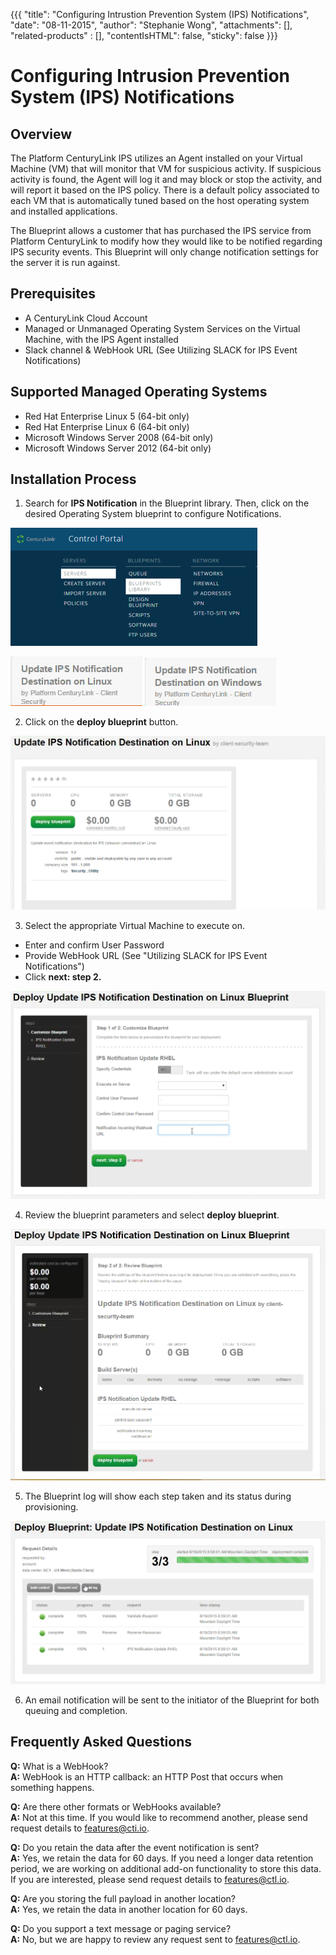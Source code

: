 {{{
  "title": "Configuring Intrustion Prevention System (IPS) Notifications",
  "date": "08-11-2015",
  "author": "Stephanie Wong",
  "attachments": [],
  "related-products" : [],
  "contentIsHTML": false,
  "sticky": false
}}}
# Configuring Intrusion Prevention System (IPS) Notifications

## Overview

The Platform CenturyLink IPS utilizes an Agent installed on your Virtual Machine (VM) that will monitor that VM for suspicious activity. If suspicious activity is found, the Agent will log it and may block or stop the activity, and will report it based on the IPS policy. There is a default policy associated to each VM that is automatically tuned based on the host operating system and installed applications.

The Blueprint allows a customer that has purchased the IPS service from Platform CenturyLink to modify how they would like to be notified regarding IPS security events. This Blueprint will only change notification settings for the server it is run against.

## Prerequisites

* A CenturyLink Cloud Account
* Managed or Unmanaged Operating System Services on the Virtual Machine, with the IPS Agent installed
* Slack channel & WebHook URL (See Utilizing SLACK for IPS Event Notifications)

## Supported Managed Operating Systems

* Red Hat Enterprise Linux 5 (64-bit only)
* Red Hat Enterprise Linux 6 (64-bit only)
* Microsoft Windows Server 2008 (64-bit only)
* Microsoft Windows Server 2012 (64-bit only)

## Installation Process

1. Search for **IPS Notification** in the Blueprint library. Then, click on the desired Operating System blueprint to configure Notifications.   

  ![Control Portal](../images/notificationupdate_controlportal.png) 

  ![Notification Update RHEL](../images/notificationupdate_rhel_blueprintname.png) ![Notification Update Windows](../images/notificationupdate_windows_blueprintname.png)

2. Click on the **deploy blueprint** button.   

  ![Configure Notifications RHEL](../images/notificationupdate_rhel_configure.png)

3. Select the appropriate Virtual Machine to execute on.

  * Enter and confirm User Password
  * Provide WebHook URL (See "Utilizing SLACK for IPS Event Notifications")
  * Click **next: step 2.**   

  ![Configure Notifications RHEL Fields](../images/notificationupdate_rhel_blueprintfields.png)

4. Review the blueprint parameters and select **deploy blueprint**.   

  ![Deploy Blueprint](../images/notificationupdate_rhel_deploy.png)

5. The Blueprint log will show each step taken and its status during provisioning.   

  ![Blueprint Status Log](../images/notificationupdate_rhel_logstatus.png)

6. An email notification will be sent to the initiator of the Blueprint for both queuing and completion.

## Frequently Asked Questions

**Q:** What is a WebHook?<br>
**A:** WebHook is an HTTP callback: an HTTP Post that occurs when something happens.

**Q:** Are there other formats or WebHooks available?<br>
**A:** Not at this time. If you would like to recommend another, please send request details to [features@cti.io](mailto:features@ctl.io).

**Q:** Do you retain the data after the event notification is sent?<br>
**A:** Yes, we retain the data for 60 days.  If you need a longer data retention period, we are working on additional add-on functionality to store this data.  If you are interested, please send request details to [features@ctl.io](mailto:features@ctl.io).

**Q:** Are you storing the full payload in another location?<br>
**A:** Yes, we retain the data in another location for 60 days.

**Q:** Do you support a text message or paging service?<br>
**A:** No, but we are happy to review any request sent to [features@ctl.io](mailto:features@ctl.io).
